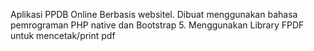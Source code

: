 Aplikasi PPDB Online Berbasis websitel. Dibuat menggunakan bahasa pemrograman PHP native dan Bootstrap 5. Menggunakan Library FPDF untuk mencetak/print pdf
